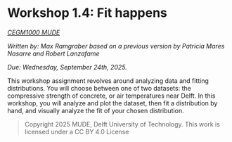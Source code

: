 # Workshop 1.4: Fit happens

*[CEGM1000 MUDE](http://mude.citg.tudelft.nl/)*

*Written by: Max Ramgraber based on a previous version by Patricia Mares Nasarre and Robert Lanzafame*

*Due: Wednesday, September 24th, 2025.*

This workshop assignment revolves around analyzing data and fitting distributions. You will choose between one of two datasets: the compressive strength of concrete, or air temperatures near Delft. In this workshop, you will analyze and plot the dataset, then fit a distribution by hand, and visually analyze the fit of your chosen distribution.

> Copyright 2025 MUDE, Delft University of Technology. This work is licensed under a CC BY 4.0 License
